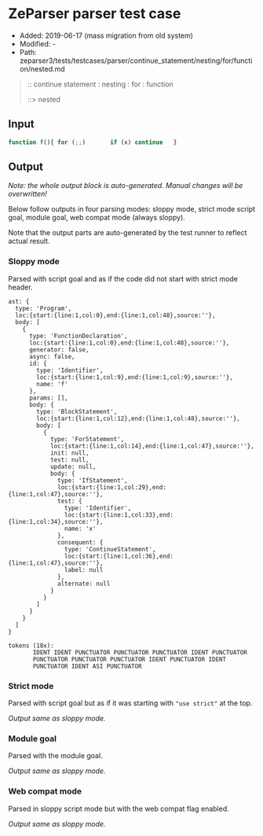 # ZeParser parser test case

- Added: 2019-06-17 (mass migration from old system)
- Modified: -
- Path: zeparser3/tests/testcases/parser/continue_statement/nesting/for/function/nested.md

> :: continue statement : nesting : for : function
>
> ::> nested

## Input

`````js
function f(){ for (;;)       if (x) continue   }
`````

## Output

_Note: the whole output block is auto-generated. Manual changes will be overwritten!_

Below follow outputs in four parsing modes: sloppy mode, strict mode script goal, module goal, web compat mode (always sloppy).

Note that the output parts are auto-generated by the test runner to reflect actual result.

### Sloppy mode

Parsed with script goal and as if the code did not start with strict mode header.

`````
ast: {
  type: 'Program',
  loc:{start:{line:1,col:0},end:{line:1,col:48},source:''},
  body: [
    {
      type: 'FunctionDeclaration',
      loc:{start:{line:1,col:0},end:{line:1,col:48},source:''},
      generator: false,
      async: false,
      id: {
        type: 'Identifier',
        loc:{start:{line:1,col:9},end:{line:1,col:9},source:''},
        name: 'f'
      },
      params: [],
      body: {
        type: 'BlockStatement',
        loc:{start:{line:1,col:12},end:{line:1,col:48},source:''},
        body: [
          {
            type: 'ForStatement',
            loc:{start:{line:1,col:14},end:{line:1,col:47},source:''},
            init: null,
            test: null,
            update: null,
            body: {
              type: 'IfStatement',
              loc:{start:{line:1,col:29},end:{line:1,col:47},source:''},
              test: {
                type: 'Identifier',
                loc:{start:{line:1,col:33},end:{line:1,col:34},source:''},
                name: 'x'
              },
              consequent: {
                type: 'ContinueStatement',
                loc:{start:{line:1,col:36},end:{line:1,col:47},source:''},
                label: null
              },
              alternate: null
            }
          }
        ]
      }
    }
  ]
}

tokens (18x):
       IDENT IDENT PUNCTUATOR PUNCTUATOR PUNCTUATOR IDENT PUNCTUATOR
       PUNCTUATOR PUNCTUATOR PUNCTUATOR IDENT PUNCTUATOR IDENT
       PUNCTUATOR IDENT ASI PUNCTUATOR
`````

### Strict mode

Parsed with script goal but as if it was starting with `"use strict"` at the top.

_Output same as sloppy mode._

### Module goal

Parsed with the module goal.

_Output same as sloppy mode._

### Web compat mode

Parsed in sloppy script mode but with the web compat flag enabled.

_Output same as sloppy mode._
